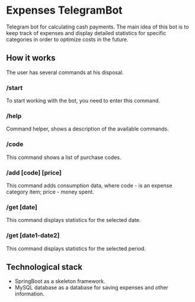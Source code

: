 # Expenses TelegramBot
Telegram bot for calculating cash payments. The main idea of this bot is to keep track of expenses and display detailed statistics for specific categories in order to optimize costs in the future.

## How it works
The user has several commands at his disposal.

### /start
To start working with the bot, you need to enter this command.
### /help
Command helper, shows a description of the available commands.
### /code
This command shows a list of purchase codes.
### /add [code] [price] 
This command adds consumption data, where code - is an expense category item; price - money spent.
### /get [date]
This command displays statistics for the selected date.
### /get [date1-date2]
This command displays statistics for the selected period.

## Technological stack
- SpringBoot as a skeleton framework.
- MySQL database as a database for saving expenses and other information.
